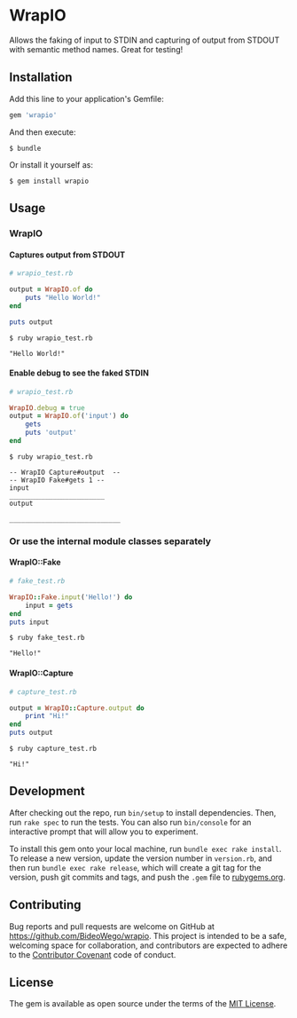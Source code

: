 # WrapIO

Allows the faking of input to STDIN and capturing of output from STDOUT with semantic method names. Great for testing!

## Installation

Add this line to your application's Gemfile:

```ruby
gem 'wrapio'
```

And then execute:

    $ bundle

Or install it yourself as:

    $ gem install wrapio

## Usage

### WrapIO
#### Captures output from STDOUT

```ruby
# wrapio_test.rb

output = WrapIO.of do
	puts "Hello World!"
end

puts output
```

```
$ ruby wrapio_test.rb

"Hello World!"
```

#### Enable debug to see the faked STDIN

```ruby
# wrapio_test.rb

WrapIO.debug = true
output = WrapIO.of('input') do
	gets
	puts 'output'
end
```

```
$ ruby wrapio_test.rb

-- WrapIO Capture#output  --
-- WrapIO Fake#gets 1 --
input
________________________
output

____________________________
```

### Or use the internal module classes separately

#### WrapIO::Fake

```ruby
# fake_test.rb

WrapIO::Fake.input('Hello!') do
	input = gets
end
puts input
```

```
$ ruby fake_test.rb

"Hello!"
```

#### WrapIO::Capture

```ruby
# capture_test.rb

output = WrapIO::Capture.output do
	print "Hi!"
end
puts output
```

```
$ ruby capture_test.rb

"Hi!"
```

## Development

After checking out the repo, run `bin/setup` to install dependencies. Then, run `rake spec` to run the tests. You can also run `bin/console` for an interactive prompt that will allow you to experiment.

To install this gem onto your local machine, run `bundle exec rake install`. To release a new version, update the version number in `version.rb`, and then run `bundle exec rake release`, which will create a git tag for the version, push git commits and tags, and push the `.gem` file to [rubygems.org](https://rubygems.org).

## Contributing

Bug reports and pull requests are welcome on GitHub at https://github.com/BideoWego/wrapio. This project is intended to be a safe, welcoming space for collaboration, and contributors are expected to adhere to the [Contributor Covenant](contributor-covenant.org) code of conduct.


## License

The gem is available as open source under the terms of the [MIT License](http://opensource.org/licenses/MIT).

